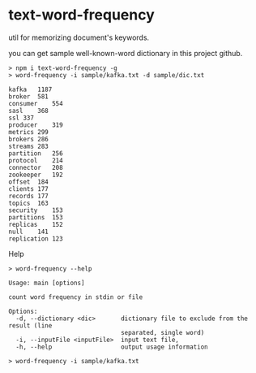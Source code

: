<h1>text-word-frequency</h1>

util for memorizing document's keywords.

you can get sample well-known-word dictionary in this project github.     

``` 
> npm i text-word-frequency -g
> word-frequency -i sample/kafka.txt -d sample/dic.txt

kafka	1187
broker	581
consumer	554
sasl	368
ssl	337
producer	319
metrics	299
brokers	286
streams	283
partition	256
protocol	214
connector	208
zookeeper	192
offset	184
clients	177
records	177
topics	163
security	153
partitions	153
replicas	152
null	141
replication	123
```

Help
```text
> word-frequency --help

Usage: main [options]

count word frequency in stdin or file

Options:
  -d, --dictionary <dic>       dictionary file to exclude from the result (line 
                               separated, single word)
  -i, --inputFile <inputFile>  input text file, 
  -h, --help                   output usage information
```
 
```text
> word-frequency -i sample/kafka.txt

```